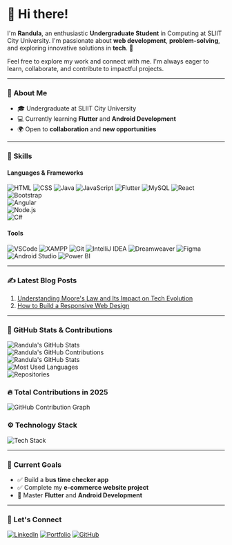 # 👋 Hi there!

I'm **Randula**, an enthusiastic **Undergraduate Student** in Computing at SLIIT City University. I'm passionate about **web development**, **problem-solving**, and exploring innovative solutions in **tech**. 🚀

Feel free to explore my work and connect with me. I'm always eager to learn, collaborate, and contribute to impactful projects.

---

### 🌟 **About Me**
- 🎓 Undergraduate at SLIIT City University
- 💻 Currently learning **Flutter** and **Android Development**
- 🌍 Open to **collaboration** and **new opportunities**

---

### 💼 **Skills**
#### **Languages & Frameworks**
![HTML](https://img.shields.io/badge/HTML5-FF5733?style=for-the-badge&logo=html5&logoColor=white)
![CSS](https://img.shields.io/badge/CSS3-2864F0?style=for-the-badge&logo=css3&logoColor=white)
![Java](https://img.shields.io/badge/Java-ED8B00?style=for-the-badge&logo=java&logoColor=white)
![JavaScript](https://img.shields.io/badge/JavaScript-F7DF1E?style=for-the-badge&logo=javascript&logoColor=black)
![Flutter](https://img.shields.io/badge/Flutter-02569B?style=for-the-badge&logo=flutter&logoColor=white)
![MySQL](https://img.shields.io/badge/MySQL-4479A1?style=for-the-badge&logo=mysql&logoColor=white)
![React](https://img.shields.io/badge/React-61DAFB?style=for-the-badge&logo=react&logoColor=black)  
![Bootstrap](https://img.shields.io/badge/Bootstrap-7952B3?style=for-the-badge&logo=bootstrap&logoColor=white)  
![Angular](https://img.shields.io/badge/Angular-DD0031?style=for-the-badge&logo=angular&logoColor=white)  
![Node.js](https://img.shields.io/badge/Node.js-339933?style=for-the-badge&logo=node.js&logoColor=white)  
![C#](https://img.shields.io/badge/C%23-239120?style=for-the-badge&logo=c-sharp&logoColor=white)  

#### **Tools**
![VSCode](https://img.shields.io/badge/VS%20Code-007ACC?style=for-the-badge&logo=visual-studio-code&logoColor=white)
![XAMPP](https://img.shields.io/badge/XAMPP-FB7A24?style=for-the-badge&logo=xampp&logoColor=white)
![Git](https://img.shields.io/badge/Git-F05032?style=for-the-badge&logo=git&logoColor=white)
![IntelliJ IDEA](https://img.shields.io/badge/IntelliJ%20IDEA-000000?style=for-the-badge&logo=intellij-idea&logoColor=white)
![Dreamweaver](https://img.shields.io/badge/Dreamweaver-4AC759?style=for-the-badge&logo=adobe-dreamweaver&logoColor=white)
![Figma](https://img.shields.io/badge/Figma-F24E1E?style=for-the-badge&logo=figma&logoColor=white)
![Android Studio](https://img.shields.io/badge/Android%20Studio-3DDC84?style=for-the-badge&logo=android-studio&logoColor=white)
![Power BI](https://img.shields.io/badge/Power%20BI-F2C811?style=for-the-badge&logo=power-bi&logoColor=black)

---

### ✍️ **Latest Blog Posts**
1. [Understanding Moore's Law and Its Impact on Tech Evolution](#)
2. [How to Build a Responsive Web Design](#)

---

### 🚀 GitHub Stats & Contributions
![Randula's GitHub Stats](https://github-readme-streak-stats.herokuapp.com/?user=randula&theme=radical)  
![Randula's GitHub Contributions](https://github-profile-summary-cards.vercel.app/api/cards/profile-details?username=randula&theme=radical)  
![Randula's GitHub Stats](https://github-profile-summary-cards.vercel.app/api/cards/stats?username=randula&theme=radical)  
![Most Used Languages](https://github-profile-summary-cards.vercel.app/api/cards/most-commit-language?username=randula&theme=radical)  
![Repositories](https://github-profile-summary-cards.vercel.app/api/cards/repos-per-language?username=randula&theme=radical)  

### 🔥 Total Contributions in 2025
![GitHub Contribution Graph](https://github-readme-activity-graph.vercel.app/graph?username=randula&theme=radical)  

### ⚙️ Technology Stack
![Tech Stack](https://skillicons.dev/icons?i=html,css,js,java,flutter,react,nodejs,mysql,git,github,vscode,androidstudio,figma&theme=dark)


---

### 🎯 **Current Goals**
- ✅ Build a **bus time checker app**
- ✅ Complete my **e-commerce website project**
- 🎯 Master **Flutter** and **Android Development**

---

### 🤝 **Let's Connect**
[![LinkedIn](https://img.shields.io/badge/LinkedIn-0077B5?style=for-the-badge&logo=linkedin&logoColor=white)](https://linkedin.com)
[![Portfolio](https://img.shields.io/badge/Portfolio-1167B1?style=for-the-badge&logo=githubpages&logoColor=white)](https://randulaberugoda.github.io)
[![GitHub](https://img.shields.io/badge/GitHub-181717?style=for-the-badge&logo=github&logoColor=white)](https://github.com/Randula)
